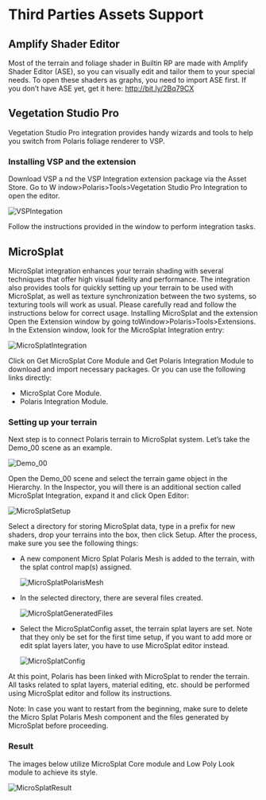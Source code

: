 # Third Parties Assets Support

## Amplify Shader Editor

Most of the terrain and foliage shader in Builtin RP are made with Amplify Shader Editor (ASE), so you can visually edit and tailor them to your special needs.
To open these shaders as graphs, you need to import ASE first. If you don’t have ASE yet, get it here: ​http://bit.ly/2Bq79CX

## Vegetation Studio Pro

Vegetation Studio Pro integration provides handy wizards and tools to help you switch from Polaris foliage renderer to VSP.

### Installing VSP and the extension

Download ​VSP a​ nd the ​VSP Integration extension​ package via the Asset Store.
Go to W​ indow>Polaris>Tools>Vegetation Studio Pro Integration​ to open the editor.

![VSPIntegation](Image/VSPIntegation.png)

Follow the instructions provided in the window to perform integration tasks.

## MicroSplat

MicroSplat integration enhances your terrain shading with several techniques that offer high visual fidelity and performance.
The integration also provides tools for quickly setting up your terrain to be used with MicroSplat, as well as texture synchronization between the two systems, so texturing tools will work as usual.
Please carefully read and follow the instructions below for correct usage.
Installing MicroSplat and the extension
Open the Extension window by going to ​Window>Polaris>Tools>Extensions.​
In the Extension window, look for the​ MicroSplat Integration​ entry:

![MicroSplatIntegration](Image/MicroSplatIntegration.png)

Click on ​Get MicroSplat Core Module and ​Get Polaris Integration Module to download and import necessary packages. Or you can use the following links directly:

- MicroSplat Core Module.​
- Polaris Integration Module​.

### Setting up your terrain

Next step is to connect Polaris terrain to MicroSplat system. Let’s take the Demo_00 scene as an example.

![Demo_00](Image/Demo_00.png)

Open the Demo_00 scene and select the terrain game object in the Hierarchy.
In the Inspector, you will there is an additional section called MicroSplat Integration, expand it and click Open Editor:

![MicroSplatSetup](Image/MicroSplatSetup.png)

Select a directory for storing MicroSplat data, type in a prefix for new shaders, drop your terrains into the box, then click Setup.
After the process, make sure you see the following things:

- A new component Micro Splat Polaris Mesh is added to the terrain, with the splat control map(s) assigned.

  ![MicroSplatPolarisMesh](Image/MicroSplatPolarisMesh.png)

- In the selected directory, there are several files created.

  ![MicroSplatGeneratedFiles](Image/MicroSplatGeneratedFiles.png)

- Select the MicroSplatConfig asset, the terrain splat layers are set. Note that they only be set for the first time setup, if you want to add more or edit splat layers later, you have to use MicroSplat editor instead.

  ![MicroSplatConfig](Image/MicroSplatConfig.png)

At this point, Polaris has been linked with MicroSplat to render the terrain. All tasks related to splat layers, material editing, etc. should be performed using MicroSplat editor and follow its instructions.

Note:​ In case you want to restart from the beginning, make sure to delete the Micro Splat Polaris Mesh component and the files generated by MicroSplat before proceeding.

### Result

The images below utilize MicroSplat Core module and Low Poly Look module to achieve its style.

![MicroSplatResult](Image/MicroSplatResult.png)
